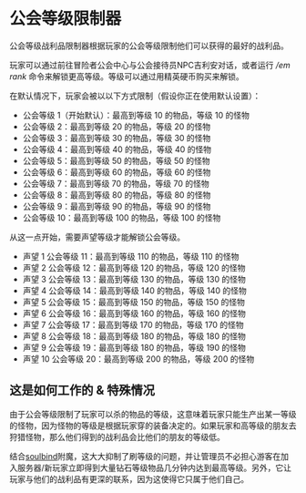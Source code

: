 # 公会等级限制器

公会等级战利品限制器根据玩家的公会等级限制他们可以获得的最好的战利品。

玩家可以通过前往冒险者公会中心与公会接待员NPC吉利安对话，或者运行 */em rank* 命令来解锁更高等级。等级可以通过用精英硬币购买来解锁。

在默认情况下，玩家会被以以下方式限制（假设你正在使用默认设置）：

- 公会等级 1（开始默认）：最高到等级 10 的物品，等级 10 的怪物
- 公会等级 2：最高到等级 20 的物品，等级 20 的怪物
- 公会等级 3：最高到等级 30 的物品，等级 30 的怪物
- 公会等级 4：最高到等级 40 的物品，等级 40 的怪物
- 公会等级 5：最高到等级 50 的物品，等级 50 的怪物
- 公会等级 6：最高到等级 60 的物品，等级 60 的怪物
- 公会等级 7：最高到等级 70 的物品，等级 70 的怪物
- 公会等级 8：最高到等级 80 的物品，等级 80 的怪物
- 公会等级 9：最高到等级 90 的物品，等级 90 的怪物
- 公会等级 10：最高到等级 100 的物品，等级 100 的怪物

从这一点开始，需要声望等级才能解锁公会等级。

- 声望 1 公会等级 11：最高到等级 110 的物品，等级 110 的怪物
- 声望 2 公会等级 12：最高到等级 120 的物品，等级 120 的怪物
- 声望 3 公会等级 13：最高到等级 130 的物品，等级 130 的怪物
- 声望 4 公会等级 14：最高到等级 140 的物品，等级 140 的怪物
- 声望 5 公会等级 15：最高到等级 150 的物品，等级 150 的怪物
- 声望 6 公会等级 16：最高到等级 160 的物品，等级 160 的怪物
- 声望 7 公会等级 17：最高到等级 170 的物品，等级 170 的怪物
- 声望 8 公会等级 18：最高到等级 180 的物品，等级 180 的怪物
- 声望 9 公会等级 19：最高到等级 180 的物品，等级 190 的怪物
- 声望 10 公会等级 20：最高到等级 200 的物品，等级 200 的怪物

## 这是如何工作的 & 特殊情况
由于公会等级限制了玩家可以杀的物品的等级，这意味着玩家只能生产出某一等级的怪物，因为怪物的等级是根据玩家穿的装备决定的。如果玩家和高等级的朋友去狩猎怪物，那么他们得到的战利品会比他们的朋友的等级低。

结合[soulbind]($language/elitemobs/soulbind.md$)附魔，这大大抑制了刷等级的问题，并让管理员不必担心游客在加入服务器/新玩家立即得到大量钻石等级物品几分钟内达到最高等级。另外，它让玩家与他们的战利品有更深的联系，因为这使得它只属于他们自己。